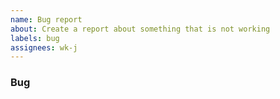 ```yaml
---
name: Bug report
about: Create a report about something that is not working
labels: bug
assignees: wk-j
---
```


### Bug